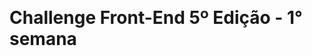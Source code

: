 <h1><a href="https://aluragueek.vercel.app/index.html"><img src=""img\logo-readme.svg""></a></h1>

# Challenge Front-End 5º Edição - 1° semana
